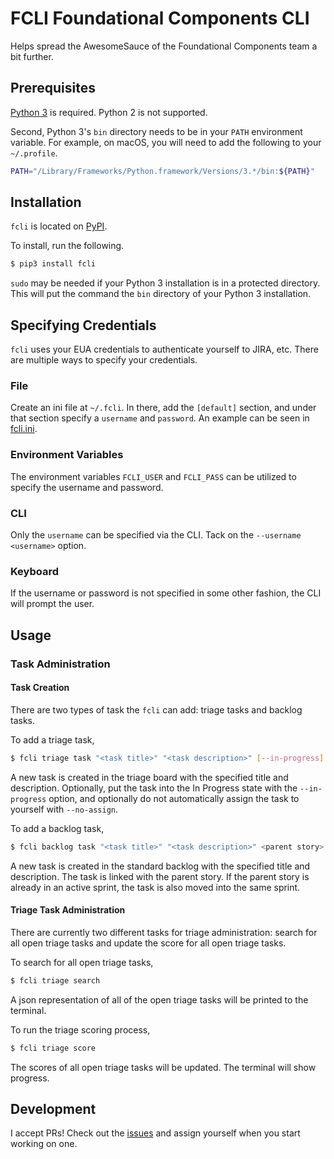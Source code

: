 # FCLI Foundational Components CLI
Helps spread the AwesomeSauce of the Foundational Components team a bit further.

## Prerequisites
[Python 3](https://www.python.org/downloads/) is required.  Python 2 is not supported.

Second, Python 3's `bin` directory needs to be in your `PATH` environment variable.  For example, on macOS, you will
need to add the following to your `~/.profile`.
```bash
PATH="/Library/Frameworks/Python.framework/Versions/3.*/bin:${PATH}"
```

## Installation
`fcli` is located on [PyPI](https://pypi.org/project/fcli/).

To install, run the following.
```bash
$ pip3 install fcli
```

`sudo` may be needed if your Python 3 installation is in a protected directory.  This will put the command the `bin`
directory of your Python 3 installation.

## Specifying Credentials
`fcli` uses your EUA credentials to authenticate yourself to JIRA, etc.  There are multiple ways to specify your
credentials.

### File
Create an ini file at `~/.fcli`.  In there, add the `[default]` section, and under that section specify a `username` and
`password`.  An example can be seen in [fcli.ini](./fcli.ini).

### Environment Variables
The environment variables `FCLI_USER` and `FCLI_PASS` can be utilized to specify the username and password.

### CLI
Only the `username` can be specified via the CLI.  Tack on the `--username <username>` option.

### Keyboard
If the username or password is not specified in some other fashion, the CLI will prompt the user.

## Usage

### Task Administration

#### Task Creation

There are two types of task the `fcli` can add: triage tasks and backlog tasks.

To add a triage task,
```bash
$ fcli triage task "<task title>" "<task description>" [--in-progress] [--no-assign]
```

A new task is created in the triage board with the specified title and description.  Optionally, put the task into the
In Progress state with the `--in-progress` option, and optionally do not automatically assign the task to yourself with
`--no-assign`.

To add a backlog task,
```bash
$ fcli backlog task "<task title>" "<task description>" <parent story>
```

A new task is created in the standard backlog with the specified title and description.  The task is linked with
the parent story.  If the parent story is already in an active sprint, the task is also moved into the same sprint.

#### Triage Task Administration

There are currently two different tasks for triage administration: search for all open triage tasks and update the score for all open triage tasks.

To search for all open triage tasks,
```bash
$ fcli triage search
```

A json representation of all of the open triage tasks will be printed to the terminal.

To run the triage scoring process,
```bash
$ fcli triage score
```

The scores of all open triage tasks will be updated. The terminal will show progress.

## Development
I accept PRs!  Check out the [issues](https://github.com/halprin/fcli/issues) and assign yourself when you start
working on one.
